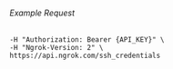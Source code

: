 
###### Example Request
```curl \
-H "Authorization: Bearer {API_KEY}" \
-H "Ngrok-Version: 2" \
https://api.ngrok.com/ssh_credentials
